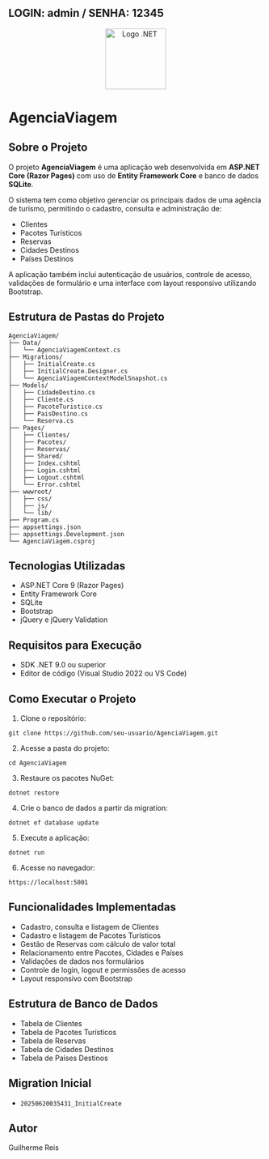 
## LOGIN: admin / SENHA: 12345

<p align="center">
  <img src="https://upload.wikimedia.org/wikipedia/commons/e/ee/.NET_Core_Logo.svg" width="120" alt="Logo .NET" />
</p>

# AgenciaViagem

## Sobre o Projeto

O projeto **AgenciaViagem** é uma aplicação web desenvolvida em **ASP.NET Core (Razor Pages)** com uso de **Entity Framework Core** e banco de dados **SQLite**.

O sistema tem como objetivo gerenciar os principais dados de uma agência de turismo, permitindo o cadastro, consulta e administração de:

* Clientes
* Pacotes Turísticos
* Reservas
* Cidades Destinos
* Países Destinos

A aplicação também inclui autenticação de usuários, controle de acesso, validações de formulário e uma interface com layout responsivo utilizando Bootstrap.

## Estrutura de Pastas do Projeto

```
AgenciaViagem/
├── Data/
│   └── AgenciaViagemContext.cs
├── Migrations/
│   ├── InitialCreate.cs
│   ├── InitialCreate.Designer.cs
│   └── AgenciaViagemContextModelSnapshot.cs
├── Models/
│   ├── CidadeDestino.cs
│   ├── Cliente.cs
│   ├── PacoteTuristico.cs
│   ├── PaisDestino.cs
│   └── Reserva.cs
├── Pages/
│   ├── Clientes/
│   ├── Pacotes/
│   ├── Reservas/
│   ├── Shared/
│   ├── Index.cshtml
│   ├── Login.cshtml
│   ├── Logout.cshtml
│   └── Error.cshtml
├── wwwroot/
│   ├── css/
│   ├── js/
│   └── lib/
├── Program.cs
├── appsettings.json
├── appsettings.Development.json
└── AgenciaViagem.csproj
```

## Tecnologias Utilizadas

* ASP.NET Core 9 (Razor Pages)
* Entity Framework Core
* SQLite
* Bootstrap
* jQuery e jQuery Validation

## Requisitos para Execução

* SDK .NET 9.0 ou superior
* Editor de código (Visual Studio 2022 ou VS Code)

## Como Executar o Projeto

1. Clone o repositório:

```
git clone https://github.com/seu-usuario/AgenciaViagem.git
```

2. Acesse a pasta do projeto:

```
cd AgenciaViagem
```

3. Restaure os pacotes NuGet:

```
dotnet restore
```

4. Crie o banco de dados a partir da migration:

```
dotnet ef database update
```

5. Execute a aplicação:

```
dotnet run
```

6. Acesse no navegador:

```
https://localhost:5001
```

## Funcionalidades Implementadas

* Cadastro, consulta e listagem de Clientes
* Cadastro e listagem de Pacotes Turísticos
* Gestão de Reservas com cálculo de valor total
* Relacionamento entre Pacotes, Cidades e Países
* Validações de dados nos formulários
* Controle de login, logout e permissões de acesso
* Layout responsivo com Bootstrap

## Estrutura de Banco de Dados

* Tabela de Clientes
* Tabela de Pacotes Turísticos
* Tabela de Reservas
* Tabela de Cidades Destinos
* Tabela de Países Destinos

## Migration Inicial

* `20250620035431_InitialCreate`

## Autor

Guilherme Reis



